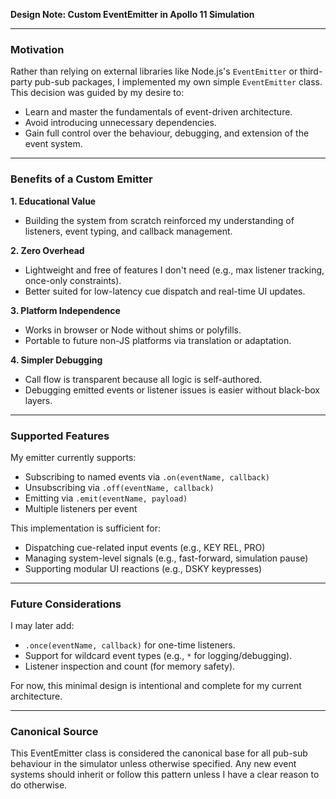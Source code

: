 **Design Note: Custom EventEmitter in Apollo 11 Simulation**

---

### Motivation

Rather than relying on external libraries like Node.js's `EventEmitter` or third-party pub-sub packages, I implemented my own simple `EventEmitter` class. This decision was guided by my desire to:

* Learn and master the fundamentals of event-driven architecture.
* Avoid introducing unnecessary dependencies.
* Gain full control over the behaviour, debugging, and extension of the event system.

---

### Benefits of a Custom Emitter

**1. Educational Value**

* Building the system from scratch reinforced my understanding of listeners, event typing, and callback management.

**2. Zero Overhead**

* Lightweight and free of features I don't need (e.g., max listener tracking, once-only constraints).
* Better suited for low-latency cue dispatch and real-time UI updates.

**3. Platform Independence**

* Works in browser or Node without shims or polyfills.
* Portable to future non-JS platforms via translation or adaptation.

**4. Simpler Debugging**

* Call flow is transparent because all logic is self-authored.
* Debugging emitted events or listener issues is easier without black-box layers.

---

### Supported Features

My emitter currently supports:

* Subscribing to named events via `.on(eventName, callback)`
* Unsubscribing via `.off(eventName, callback)`
* Emitting via `.emit(eventName, payload)`
* Multiple listeners per event

This implementation is sufficient for:

* Dispatching cue-related input events (e.g., KEY REL, PRO)
* Managing system-level signals (e.g., fast-forward, simulation pause)
* Supporting modular UI reactions (e.g., DSKY keypresses)

---

### Future Considerations

I may later add:

* `.once(eventName, callback)` for one-time listeners.
* Support for wildcard event types (e.g., `*` for logging/debugging).
* Listener inspection and count (for memory safety).

For now, this minimal design is intentional and complete for my current architecture.

---

### Canonical Source

This EventEmitter class is considered the canonical base for all pub-sub behaviour in the simulator unless otherwise specified. Any new event systems should inherit or follow this pattern unless I have a clear reason to do otherwise.

